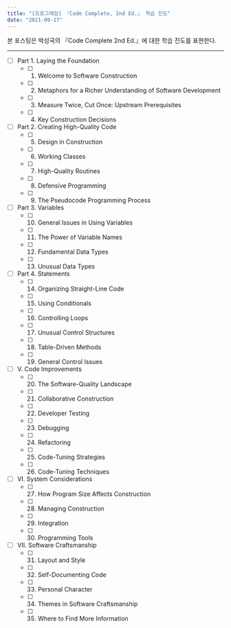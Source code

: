 ```yaml
---
title: "[프로그래밍] 『Code Complete, 2nd Ed.』 학습 진도"
date: "2021-09-27"
---
```


본 포스팅은 박성국의 『Code Complete 2nd Ed.』에 대한 학습 진도를 표현한다.

---

- [ ] Part 1. Laying the Foundation
  - [ ] 1. Welcome to Software Construction
  - [ ] 2. Metaphors for a Richer Understanding of Software Development
  - [ ] 3. Measure Twice, Cut Once: Upstream Prerequisites
  - [ ] 4. Key Construction Decisions
- [ ] Part 2. Creating High-Quality Code
  - [ ] 5. Design in Construction
  - [ ] 6. Working Classes
  - [ ] 7. High-Quality Routines
  - [ ] 8. Defensive Programming
  - [ ] 9. The Pseudocode Programming Process
- [ ] Part 3. Variables
  - [ ] 10. General Issues in Using Variables
  - [ ] 11. The Power of Variable Names
  - [ ] 12. Fundamental Data Types
  - [ ] 13. Unusual Data Types
- [ ] Part 4. Statements
  - [ ] 14. Organizing Straight-Line Code
  - [ ] 15. Using Conditionals
  - [ ] 16. Controlling Loops
  - [ ] 17. Unusual Control Structures
  - [ ] 18. Table-Driven Methods
  - [ ] 19. General Control Issues
- [ ] V. Code Improvements
  - [ ] 20. The Software-Quality Landscape
  - [ ] 21. Collaborative Construction
  - [ ] 22. Developer Testing
  - [ ] 23. Debugging
  - [ ] 24. Refactoring
  - [ ] 25. Code-Tuning Strategies
  - [ ] 26. Code-Tuning Techniques
- [ ] VI. System Considerations
  - [ ] 27. How Program Size Affects Construction
  - [ ] 28. Managing Construction
  - [ ] 29. Integration
  - [ ] 30. Programming Tools
- [ ] VII. Software Craftsmanship
  - [ ] 31. Layout and Style
  - [ ] 32. Self-Documenting Code
  - [ ] 33. Personal Character
  - [ ] 34. Themes in Software Craftsmanship
  - [ ] 35. Where to Find More Information
